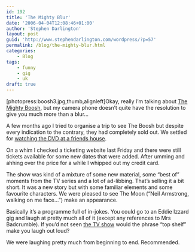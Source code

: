 ```yaml
---
id: 192
title: 'The Mighty Blur'
date: '2006-04-04T12:08:46+01:00'
author: 'Stephen Darlington'
layout: post
guid: 'http://www.stephendarlington.com/wordpress/?p=57'
permalink: /blog/the-mighty-blur.html
categories:
    - Blog
tags:
    - funny
    - gig
    - uk
draft: true
---
```


\[photopress:boosh3.jpg,thumb,alignleft\]Okay, really I’m talking about [The Mighty Boosh](http://www.themightyboosh.inuk.com/), but my camera phone doesn’t quite have the resolution to give you much more than a blur…

A few months ago I tried to organise a trip to see The Boosh but despite every indication to the contrary, they had completely sold out. We settled for [watching the DVD at a friends house](http://bcuk.blogspot.com/2006/03/coconuts-and-cupcakes.html).

On a whim I checked a ticketing website last Friday and there were still tickets available for some new dates that were added. After umming and ahhing over the price for a while I whipped out my credit card.

The show was kind of a mixture of some new material, some “best of” moments from the TV series and a lot of ad-libbing. That’s selling it a bit short. It was a new story but with some familiar elements and some favourite characters. We were pleased to see The Moon (“Neil Armstrong, walking on me face…”) make an appearance.

Basically it’s a programme full of in-jokes. You could go to an Eddie Izzard gig and laugh at pretty much all of it (except any references to Mrs Badcrumble). If you’d not seen [the TV show](http://www.bbc.co.uk/comedy/mightyboosh/ "The Mighty Boosh on BBC3") would the phrase “top shelf” make you laugh out loud?

We were laughing pretty much from beginning to end. Recommended.
